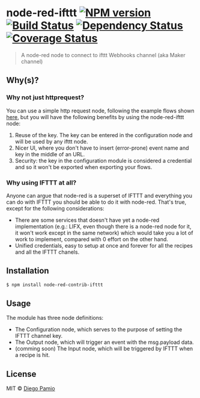 # node-red-ifttt [![NPM version][npm-image]][npm-url] [![Build Status][travis-image]][travis-url] [![Dependency Status][daviddm-image]][daviddm-url] [![Coverage Status](https://coveralls.io/repos/github/diegopamio/node-red-contrib-ifttt/badge.svg?branch=master)](https://coveralls.io/github/diegopamio/node-red-contrib-ifttt?branch=master)
> A node-red node to connect to ifttt Webhooks channel (aka Maker channel)

## Why(s)?

### Why not just httprequest?

You can use a simple http request node, following the example flows shown [here](http://flows.nodered.org/flow/f8bda419efca37dc0366c47cdadf40ad), but you will have the following benefits by using the node-red-ifttt node:

1. Reuse of the key. The key can be entered in the configuration node and will be used by any ifttt node.
2. Nicer UI, where you don't have to insert (error-prone) event name and key in the middle of an URL.
3. Security: the key in the configuration module is considered a credential and so it won't be exported when exporting your flows.

### Why using IFTTT at all?

Anyone can argue that node-red is a superset of IFTTT and everything you can do with IFTTT you should be able to do it with node-red. That's true, except for the following considerations:

* There are some services that doesn't have yet a node-red implementation (e.g.: LIFX, even though there is a node-red node for it, it won't work except in the same network) which would take you a lot of work to implement, compared with 0 effort on the other hand.
* Unified credentials, easy to setup at once and forever for all the recipes and all the IFTTT chanels.

## Installation

```sh
$ npm install node-red-contrib-ifttt
```

## Usage

The module has three node definitions:

* The Configuration node, which serves to the purpose of setting the IFTTT channel key.
* The Output node, which will trigger an event with the msg.payload data.
* (comming soon) The Input node, which will be triggered by IFTTT when a recipe is hit.

## License

MIT © [Diego Pamio](http://github.com/diegopamio)


[npm-image]: https://badge.fury.io/js/node-red-contrib-ifttt.svg
[npm-url]: https://npmjs.org/package/node-red-contrib-ifttt
[travis-image]: https://travis-ci.org/diegopamio/node-red-contrib-ifttt.svg?branch=master
[travis-url]: https://travis-ci.org/diegopamio/node-red-contrib-ifttt
[daviddm-image]: https://david-dm.org/diegopamio/node-red-contrib-ifttt.svg?theme=shields.io
[daviddm-url]: https://david-dm.org/diegopamio/node-red-contrib-ifttt
[coveralls-image]: https://coveralls.io/repos/diegopamio/node-red-contrib-ifttt/badge.svg
